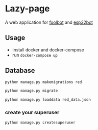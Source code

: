 # Lazy-page

A web application for [foolbot](https://github.com/SoyM/foolbot) and [esp32bot](https://github.com/SoyM/Esp32bot)

## Usage
* Install docker and docker-compose
* run `docker-compose up`

## Database

```bash
python manage.py makemigrations red

python manage.py migrate

python manage.py loaddata red_data.json
```
### create your superuser

```bash
python manage.py createsuperuser
```
